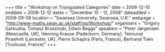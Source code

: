 +++
title = "Workshop on Triangulated Categories"
date = 2008-12-10
enddate = 2008-12-12
dates = "December 10 - 12, 2008"
dateadded = 2008-09-09
location = "Swansea University, Swansea, U.K."
webpage = "http://www-maths.swan.ac.uk/staff/gg/Workshop/"
organisers = "Grigory Garkusha, Tomasz Brzezinski, Edwin Beggs"
speakers = "Peter Jørgensen (Newcastle, UK), Henning Krause (Paderborn, Germany), Teimuraz Pirashvili (Leicester, UK), Pierre Schapira (Paris, France), Bertrand Toën (Toulouse, France)"
+++
